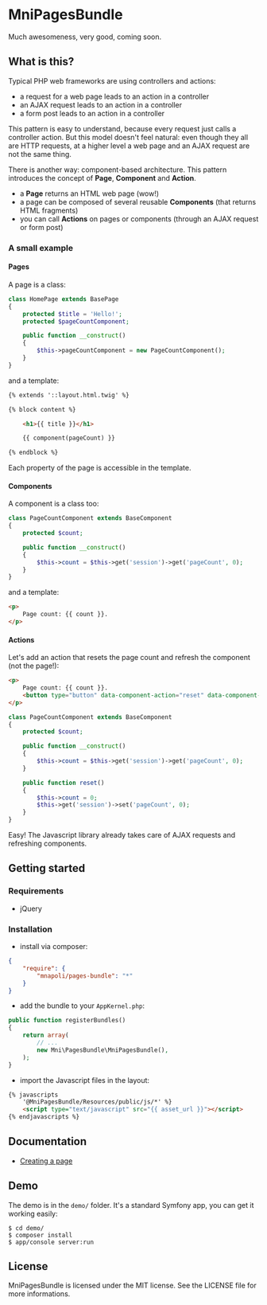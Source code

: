 # MniPagesBundle

Much awesomeness, very good, coming soon.

## What is this?

Typical PHP web frameworks are using controllers and actions:

- a request for a web page leads to an action in a controller
- an AJAX request leads to an action in a controller
- a form post leads to an action in a controller

This pattern is easy to understand, because every request just calls a controller action.
But this model doesn't feel natural: even though they all are HTTP requests, at a higher level
a web page and an AJAX request are not the same thing.

There is another way: component-based architecture.
This pattern introduces the concept of **Page**, **Component** and **Action**.

- a **Page** returns an HTML web page (wow!)
- a page can be composed of several reusable **Components** (that returns HTML fragments)
- you can call **Actions** on pages or components (through an AJAX request or form post)

### A small example

#### Pages

A page is a class:

```php
class HomePage extends BasePage
{
    protected $title = 'Hello!';
    protected $pageCountComponent;

    public function __construct()
    {
        $this->pageCountComponent = new PageCountComponent();
    }
}
```

and a template:

```html
{% extends '::layout.html.twig' %}

{% block content %}

    <h1>{{ title }}</h1>

    {{ component(pageCount) }}

{% endblock %}
```

Each property of the page is accessible in the template.

#### Components

A component is a class too:

```php
class PageCountComponent extends BaseComponent
{
    protected $count;

    public function __construct()
    {
        $this->count = $this->get('session')->get('pageCount', 0);
    }
}
```

and a template:

```html
<p>
    Page count: {{ count }}.
</p>
```

#### Actions

Let's add an action that resets the page count and refresh the component (not the page!):

```html
<p>
    Page count: {{ count }}.
    <button type="button" data-component-action="reset" data-component-refresh>Reset</button>
</p>
```

```php
class PageCountComponent extends BaseComponent
{
    protected $count;

    public function __construct()
    {
        $this->count = $this->get('session')->get('pageCount', 0);
    }

    public function reset()
    {
        $this->count = 0;
        $this->get('session')->set('pageCount', 0);
    }
}
```

Easy! The Javascript library already takes care of AJAX requests and refreshing components.


## Getting started

### Requirements

- jQuery

### Installation

- install via composer:

```json
{
    "require": {
        "mnapoli/pages-bundle": "*"
    }
}
```

- add the bundle to your `AppKernel.php`:

```php
public function registerBundles()
{
    return array(
        // ...
        new Mni\PagesBundle\MniPagesBundle(),
    );
}
```

- import the Javascript files in the layout:

```html
{% javascripts
    '@MniPagesBundle/Resources/public/js/*' %}
    <script type="text/javascript" src="{{ asset_url }}"></script>
{% endjavascripts %}
```

## Documentation

- [Creating a page](docs/pages.md)

## Demo

The demo is in the `demo/` folder. It's a standard Symfony app, you can get it working easily:

```shell
$ cd demo/
$ composer install
$ app/console server:run
```

## License

MniPagesBundle is licensed under the MIT license. See the LICENSE file for more informations.
